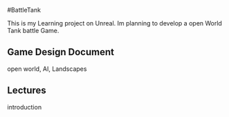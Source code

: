 #BattleTank

This is my Learning project on Unreal. Im planning to develop a open World Tank battle Game.

## Game Design Document

open world, AI, Landscapes

## Lectures
introduction
